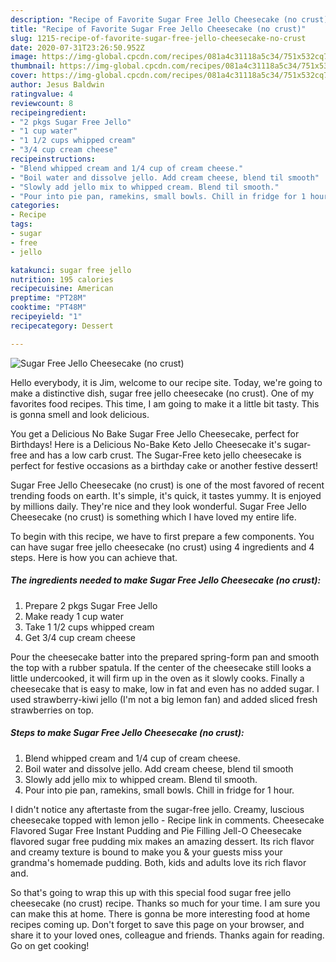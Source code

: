 ```yaml
---
description: "Recipe of Favorite Sugar Free Jello Cheesecake (no crust)"
title: "Recipe of Favorite Sugar Free Jello Cheesecake (no crust)"
slug: 1215-recipe-of-favorite-sugar-free-jello-cheesecake-no-crust
date: 2020-07-31T23:26:50.952Z
image: https://img-global.cpcdn.com/recipes/081a4c31118a5c34/751x532cq70/sugar-free-jello-cheesecake-no-crust-recipe-main-photo.jpg
thumbnail: https://img-global.cpcdn.com/recipes/081a4c31118a5c34/751x532cq70/sugar-free-jello-cheesecake-no-crust-recipe-main-photo.jpg
cover: https://img-global.cpcdn.com/recipes/081a4c31118a5c34/751x532cq70/sugar-free-jello-cheesecake-no-crust-recipe-main-photo.jpg
author: Jesus Baldwin
ratingvalue: 4
reviewcount: 8
recipeingredient:
- "2 pkgs Sugar Free Jello"
- "1 cup water"
- "1 1/2 cups whipped cream"
- "3/4 cup cream cheese"
recipeinstructions:
- "Blend whipped cream and 1/4 cup of cream cheese."
- "Boil water and dissolve jello. Add cream cheese, blend til smooth"
- "Slowly add jello mix to whipped cream. Blend til smooth."
- "Pour into pie pan, ramekins, small bowls. Chill in fridge for 1 hour."
categories:
- Recipe
tags:
- sugar
- free
- jello

katakunci: sugar free jello 
nutrition: 195 calories
recipecuisine: American
preptime: "PT28M"
cooktime: "PT48M"
recipeyield: "1"
recipecategory: Dessert

---
```



![Sugar Free Jello Cheesecake (no crust)](https://img-global.cpcdn.com/recipes/081a4c31118a5c34/751x532cq70/sugar-free-jello-cheesecake-no-crust-recipe-main-photo.jpg)

Hello everybody, it is Jim, welcome to our recipe site. Today, we're going to make a distinctive dish, sugar free jello cheesecake (no crust). One of my favorites food recipes. This time, I am going to make it a little bit tasty. This is gonna smell and look delicious.

You get a Delicious No Bake Sugar Free Jello Cheesecake, perfect for Birthdays! Here is a Delicious No-Bake Keto Jello Cheesecake it&#39;s sugar-free and has a low carb crust. The Sugar-Free keto jello cheesecake is perfect for festive occasions as a birthday cake or another festive dessert!

Sugar Free Jello Cheesecake (no crust) is one of the most favored of recent trending foods on earth. It's simple, it's quick, it tastes yummy. It is enjoyed by millions daily. They're nice and they look wonderful. Sugar Free Jello Cheesecake (no crust) is something which I have loved my entire life.


To begin with this recipe, we have to first prepare a few components. You can have sugar free jello cheesecake (no crust) using 4 ingredients and 4 steps. Here is how you can achieve that.

<!--inarticleads1-->

##### The ingredients needed to make Sugar Free Jello Cheesecake (no crust):

1. Prepare 2 pkgs Sugar Free Jello
1. Make ready 1 cup water
1. Take 1 1/2 cups whipped cream
1. Get 3/4 cup cream cheese


Pour the cheesecake batter into the prepared spring-form pan and smooth the top with a rubber spatula. If the center of the cheesecake still looks a little undercooked, it will firm up in the oven as it slowly cooks. Finally a cheesecake that is easy to make, low in fat and even has no added sugar. I used strawberry-kiwi jello (I&#39;m not a big lemon fan) and added sliced fresh strawberries on top. 

<!--inarticleads2-->

##### Steps to make Sugar Free Jello Cheesecake (no crust):

1. Blend whipped cream and 1/4 cup of cream cheese.
1. Boil water and dissolve jello. Add cream cheese, blend til smooth
1. Slowly add jello mix to whipped cream. Blend til smooth.
1. Pour into pie pan, ramekins, small bowls. Chill in fridge for 1 hour.


I didn&#39;t notice any aftertaste from the sugar-free jello. Creamy, luscious cheesecake topped with lemon jello - Recipe link in comments. Cheesecake Flavored Sugar Free Instant Pudding and Pie Filling Jell-O Cheesecake flavored sugar free pudding mix makes an amazing dessert. Its rich flavor and creamy texture is bound to make you &amp; your guests miss your grandma&#39;s homemade pudding. Both, kids and adults love its rich flavor and. 

So that's going to wrap this up with this special food sugar free jello cheesecake (no crust) recipe. Thanks so much for your time. I am sure you can make this at home. There is gonna be more interesting food at home recipes coming up. Don't forget to save this page on your browser, and share it to your loved ones, colleague and friends. Thanks again for reading. Go on get cooking!
